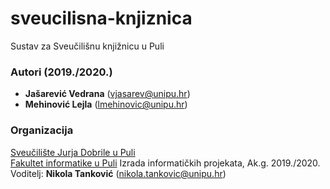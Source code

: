# sveucilisna-knjiznica
Sustav za Sveučilišnu knjižnicu u Puli

### Autori (2019./2020.)
- **Jašarević Vedrana** (vjasarev@unipu.hr)
- **Mehinović Lejla** (lmehinovic@unipu.hr)

### Organizacija
[Sveučilište Jurja Dobrile u Puli](http://www.unipu.hr/)   
[Fakultet informatike u Puli](https://fipu.unipu.hr/)
Izrada informatičkih projekata, Ak.g. 2019./2020.
Voditelj: **Nikola Tanković** (nikola.tankovic@unipu.hr)
